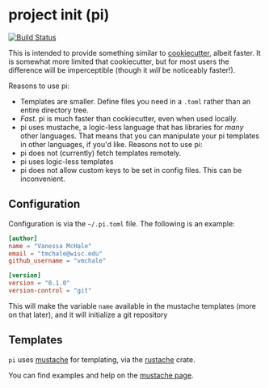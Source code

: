# project init (pi)

[![Build Status](https://travis-ci.org/vmchale/project-init.svg?branch=master)](https://travis-ci.org/vmchale/project-init)

This is intended to provide something similar to
[cookiecutter](https://github.com/audreyr/cookiecutter), albeit faster. It is
somewhat more limited that cookiecutter, but for most users the difference will
be imperceptible (though it *will* be noticeably faster!).

Reasons to use pi:
  - Templates are smaller. Define files you need in a `.toml` rather than an
    entire directory tree.
  - *Fast*. pi is much faster than cookiecutter, even when used locally.
  - pi uses mustache, a logic-less language that has libraries for *many* other
    languages. That means that you can manipulate your pi templates in other
    languages, if you'd like.
Reasons not to use pi:
  - pi does not (currently) fetch templates remotely.
  - pi uses logic-less templates
  - pi does not allow custom keys to be set in config files. This can be
    inconvenient.

## Configuration

Configuration is via the `~/.pi.toml` file. The following is an example:

```toml
[author]
name = "Vanessa McHale"
email = "tmchale@wisc.edu"
github_username = "vmchale"

[version]
version = "0.1.0"
version-control = "git"
```

This will make the variable `name` available in the mustache templates (more
on that later), and it will initialize a git repository 

## Templates

`pi` uses [mustache](https://mustache.github.io/) for templating, via the
[rustache](https://github.com/rustache/rustache) crate.

You can find examples and help on the [mustache page](https://mustache.github.io/).
